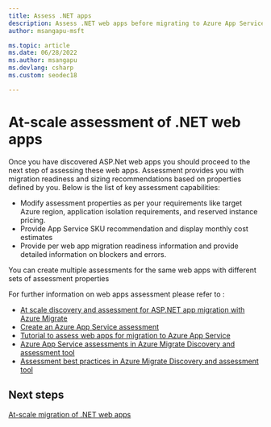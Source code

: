 ```yaml
---
title: Assess .NET apps
description: Assess .NET web apps before migrating to Azure App Service
author: msangapu-msft

ms.topic: article
ms.date: 06/28/2022
ms.author: msangapu
ms.devlang: csharp
ms.custom: seodec18

---
```

# At-scale assessment of .NET web apps

Once you have discovered ASP.Net web apps you should proceed to the next step of assessing these web apps. Assessment provides you with migration readiness and sizing recommendations based on properties defined by you. Below is the list of key assessment capabilities: 

- Modify assessment properties as per your requirements like target Azure region, application isolation requirements, and reserved instance pricing. 
- Provide App Service SKU recommendation and display monthly cost estimates 
- Provide per web app migration readiness information and provide detailed information on blockers and errors. 

You can create multiple assessments for the same web apps with different sets of assessment properties 

For further information on web apps assessment please refer to :
- [At scale discovery and assessment for ASP.NET app migration with Azure Migrate](https://channel9.msdn.com/Shows/Inside-Azure-for-IT/At-scale-discovery-and-assessment-for-ASPNET-app-migration-with-Azure-Migrate)
- [Create an Azure App Service assessment](../migrate/how-to-create-azure-app-service-assessment.md)
- [Tutorial to assess web apps for migration to Azure App Service](../migrate/tutorial-assess-webapps.md)
- [Azure App Service assessments in Azure Migrate Discovery and assessment tool](../migrate/concepts-azure-webapps-assessment-calculation.md)
- [Assessment best practices in Azure Migrate Discovery and assessment tool](../migrate/best-practices-assessment.md)


## Next steps

[At-scale migration of .NET web apps](/learn/modules/migrate-app-service-migration-assistant/)